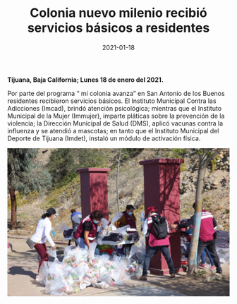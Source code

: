 ﻿---
layout: blog
title: "Colonia nuevo milenio recibió servicios básicos a residentes"
date: 2021-01-18
categories: tijuana
permalink: /:categories/:title:output_ext
image: /img/cnr/2021-01-18-colonia-nuevo-milenio-recibio-servicios-basicos-a-residentes.jpeg
alt: "Titulo"
autor:
---


**Tijuana, Baja California; Lunes 18 de enero del 2021.** 


Por parte del programa “ mi colonia avanza” en San Antonio de los Buenos residentes recibieron servicios básicos. El Instituto Municipal Contra las Adicciones (Imcad), brindó atención psicológica; mientras que el Instituto Municipal de la Mujer (Immujer), imparte pláticas sobre la prevención de la violencia; la Dirección Municipal de Salud (DMS), aplicó vacunas contra la influenza y se atendió a mascotas; en tanto que el Instituto Municipal del Deporte de Tijuana (Imdet), instaló un módulo de activación física.




<div id="carouselExampleSlidesOnly" class="carousel slide" data-ride="carousel">
  <div class="carousel-inner">
    <div class="carousel-item active">
       <img class="d-block w-100" src="/img/cnr/2021-01-18-colonia-nuevo-milenio-recibio-servicios-basicos-a-residentes.jpeg" loading="lazy"  alt="Titulo">
    </div>
  </div>
</div>